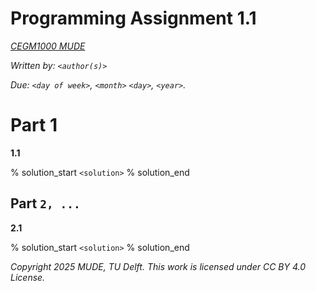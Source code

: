 # Programming Assignment 1.1

*[CEGM1000 MUDE](http://mude.citg.tudelft.nl/)*

*Written by: `<author(s)>`*

*Due: `<day of week>`, `<month>` `<day>`, `<year>`.*

# Part 1

**1.1 <question>**

% solution_start
`<solution>`
% solution_end

## Part `2, ...`

**2.1 <question>**

% solution_start
`<solution>`
% solution_end



*Copyright 2025 MUDE, TU Delft. This work is licensed under CC BY 4.0 License.*
